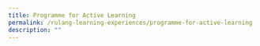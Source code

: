 ```yaml
---
title: Programme for Active Learning
permalink: /rulang-learning-experiences/programme-for-active-learning
description: ""
---
```

